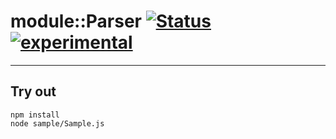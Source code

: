 
# module::Parser [![Status](https://github.com/Wandalen/wParser/workflows/Test/badge.svg)](https://github.com/Wandalen/wParser/actions?query=workflow%3ATest) [![experimental](https://img.shields.io/badge/stability-experimental-orange.svg)](https://github.com/emersion/stability-badges#experimental)

___

## Try out
```
npm install
node sample/Sample.js
```

